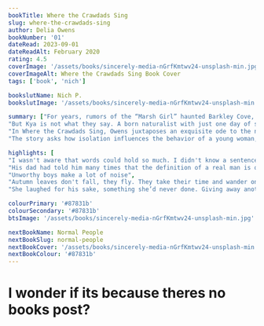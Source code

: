 ```yaml
---
bookTitle: Where the Crawdads Sing
slug: where-the-crawdads-sing
author: Delia Owens
bookNumber: '01'
dateRead: 2023-09-01
dateReadAlt: February 2020
rating: 4.5
coverImage: '/assets/books/sincerely-media-nGrfKmtwv24-unsplash-min.jpg'
coverImageAlt: Where the Crawdads Sing Book Cover
tags: ['book', 'nich']

bookslutName: Nich P.
bookslutImage: '/assets/books/sincerely-media-nGrfKmtwv24-unsplash-min.jpg'

summary: ["For years, rumors of the “Marsh Girl” haunted Barkley Cove, a quiet fishing village. Kya Clark is barefoot and wild; unfit for polite society. So in late 1969, when the popular Chase Andrews is found dead, locals immediately suspect her.",
"But Kya is not what they say. A born naturalist with just one day of school, she takes life's lessons from the land, learning the real ways of the world from the dishonest signals of fireflies. But while she has the skills to live in solitude forever, the time comes when she yearns to be touched and loved. Drawn to two young men from town, who are each intrigued by her wild beauty, Kya opens herself to a new and startling world–until the unthinkable happens.",    
"In Where the Crawdads Sing, Owens juxtaposes an exquisite ode to the natural world against a profound coming of age story and haunting mystery. Thought-provoking, wise, and deeply moving, Owens’s debut novel reminds us that we are forever shaped by the child within us, while also subject to the beautiful and violent secrets that nature keeps.",    
"The story asks how isolation influences the behavior of a young woman, who like all of us, has the genetic propensity to belong to a group. The clues to the mystery are brushed into the lush habitat and natural histories of its wild creatures."]

highlights: [
"I wasn't aware that words could hold so much. I didn't know a sentence could be so full.",
"His dad had told him many times that the definition of a real man is one who cries without shame, reads poetry with his heart, feels opera in his soul, and does what’s necessary to defend a woman.",
"Unworthy boys make a lot of noise",
"Autumn leaves don't fall, they fly. They take their time and wander on this their only chance to soar.",
"She laughed for his sake, something she’d never done. Giving away another piece of herself just to have someone else."]

colourPrimary: '#87831b'
colourSecondary: '#87831b'
btsImage: '/assets/books/sincerely-media-nGrfKmtwv24-unsplash-min.jpg'

nextBookName: Normal People
nextBookSlug: normal-people
nextBookCover: '/assets/books/sincerely-media-nGrfKmtwv24-unsplash-min.jpg'
nextBookColour: '#87831b'
---
```




# I wonder if its because theres no books post? 